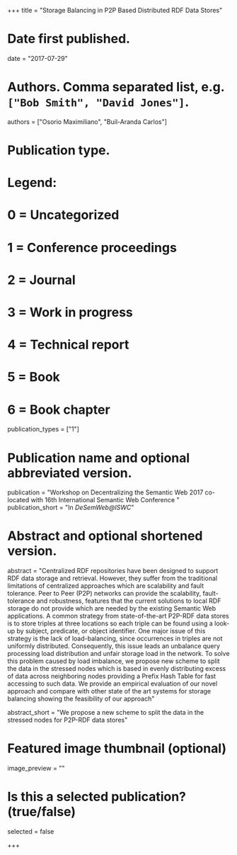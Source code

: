 +++
title = "Storage Balancing in P2P Based Distributed RDF Data Stores"

# Date first published.
date = "2017-07-29"

# Authors. Comma separated list, e.g. `["Bob Smith", "David Jones"]`.
authors = ["Osorio Maximiliano", "Buil-Aranda Carlos"]

# Publication type.
# Legend:
# 0 = Uncategorized
# 1 = Conference proceedings
# 2 = Journal
# 3 = Work in progress
# 4 = Technical report
# 5 = Book
# 6 = Book chapter
publication_types = ["1"]

# Publication name and optional abbreviated version.
publication = "Workshop on Decentralizing the Semantic Web 2017 co-located with 16th International Semantic Web Conference "
publication_short = "In *DeSemWeb@ISWC*"

# Abstract and optional shortened version.
abstract = "Centralized RDF repositories have been designed to support RDF data storage and retrieval. However, they suffer from the traditional limitations of centralized approaches which are scalability and fault tolerance. Peer to Peer (P2P) networks can provide the scalability, fault-tolerance and robustness, features that the current solutions to local RDF storage do not provide which are needed by the existing Semantic Web applications. A common strategy from state-of-the-art P2P-RDF data stores is to store triples at three locations so each triple can be found using a look-up by subject, predicate, or object identifier. One major issue of this strategy is the lack of load-balancing, since occurrences in triples are not uniformly distributed. Consequently, this issue leads an unbalance query processing load distribution and unfair storage load in the network. To solve this problem caused by load imbalance, we propose new scheme to split the data in the stressed nodes which is based in evenly distributing excess of data across neighboring nodes providing a Prefix Hash Table for fast accessing to such data. We provide an empirical evaluation of our novel approach and compare with other state of the art systems for storage balancing showing the feasibility of our approach"

abstract_short = "We propose a new scheme to split the data in the stressed nodes for P2P-RDF data stores"

# Featured image thumbnail (optional)
image_preview = ""

# Is this a selected publication? (true/false)
selected = false


+++